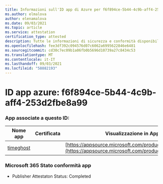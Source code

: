 ```yaml
---
title: Informazioni sull'ID app di Azure per f6f894ce-5b44-4c9b-aff4-253d2fbe8a99
ms.author: elmalova
author: elenamalova
ms.date: 09/03/2021
ms.topic: article
ms.service: attestation
certification_type: attested
description: Tutte le informazioni di sicurezza e conformità disponibili per f6f894ce-5b44-4c9b-aff4-253d2fbe8a99.
ms.openlocfilehash: fee3df392c094576d07c6062a6995622846e6481
ms.sourcegitcommit: cd30c7ec09b1a06fb0b5696d10739a27c8434c53
ms.translationtype: MT
ms.contentlocale: it-IT
ms.lasthandoff: 09/03/2021
ms.locfileid: "58882193"
---
```

# <a name="azure-app-id-f6f894ce-5b44-4c9b-aff4-253d2fbe8a99"></a>ID app azure: f6f894ce-5b44-4c9b-aff4-253d2fbe8a99


### <a name="apps-associated-with-this-id"></a>App associate a questo ID:
| **Nome app** | **Certificata** | **Visualizzazione in AppSource** |
|--------------|---------------|-----------------------|
| [timeghost](https://docs.microsoft.com/microsoft-365-app-certification/forward/WA200001532) |  | [https://appsource.microsoft.com/product/office/WA200001532](https://appsource.microsoft.com/product/office/WA200001532) |

### <a name="microsoft-365-app-compliance-status"></a>Microsoft 365 Stato conformità app
- Publisher Attestaton Status: Completed
